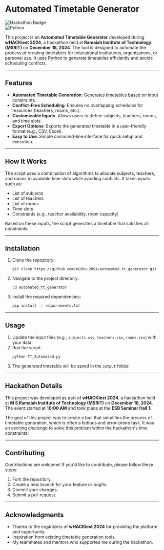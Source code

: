 
# Automated Timetable Generator

![Hackathon Badge](https://img.shields.io/badge/Hackathon-wHACKiest_2024-blue)  
![Python](https://img.shields.io/badge/Python-3.x-green) 

This project is an **Automated Timetable Generator** developed during **wHACKiest 2024**, a hackathon held at **Ramaiah Institute of Technology (MSRIT)** on **December 18, 2024**. The tool is designed to automate the process of creating timetables for educational institutions, organizations, or personal use. It uses Python to generate timetables efficiently and avoids scheduling conflicts.

---

## Features

- **Automated Timetable Generation**: Generates timetables based on input constraints.
- **Conflict-Free Scheduling**: Ensures no overlapping schedules for resources (teachers, rooms, etc.).
- **Customizable Inputs**: Allows users to define subjects, teachers, rooms, and time slots.
- **Export Options**: Exports the generated timetable in a user-friendly format (e.g., CSV, Excel).
- **Easy to Use**: Simple command-line interface for quick setup and execution.

---

## How It Works

The script uses a combination of algorithms to allocate subjects, teachers, and rooms to available time slots while avoiding conflicts. It takes inputs such as:
- List of subjects
- List of teachers
- List of rooms
- Time slots
- Constraints (e.g., teacher availability, room capacity)

Based on these inputs, the script generates a timetable that satisfies all constraints.

---

## Installation

1. Clone the repository:
   ```bash
   git clone https://github.com/nishu-2004/automated_tt_generator.git
   ```
2. Navigate to the project directory:
   ```bash
   cd automated_tt_generator
   ```
3. Install the required dependencies:
   ```bash
   pip install -r requirements.txt
   ```

---

## Usage

1. Update the input files (e.g., `subjects.csv`, `teachers.csv`, `rooms.csv`) with your data.
2. Run the script:
   ```bash
   python TT_Automated.py
   ```
3. The generated timetable will be saved in the `output` folder.

---

## Hackathon Details

This project was developed as part of **wHACKiest 2024**, a hackathon held at **M S Ramaiah Institute of Technology (MSRIT)** on **December 18, 2024**. The event started at **10:00 AM** and took place at the **ESB Seminar Hall 1**.

The goal of this project was to create a tool that simplifies the process of timetable generation, which is often a tedious and error-prone task. It was an exciting challenge to solve this problem within the hackathon's time constraints!

---

## Contributing

Contributions are welcome! If you'd like to contribute, please follow these steps:
1. Fork the repository.
2. Create a new branch for your feature or bugfix.
3. Commit your changes.
4. Submit a pull request.

---

## Acknowledgments

- Thanks to the organizers of **wHACKiest 2024** for providing the platform and opportunity.
- Inspiration from existing timetable generation tools.
- My teammates and mentors who supported me during the hackathon.

